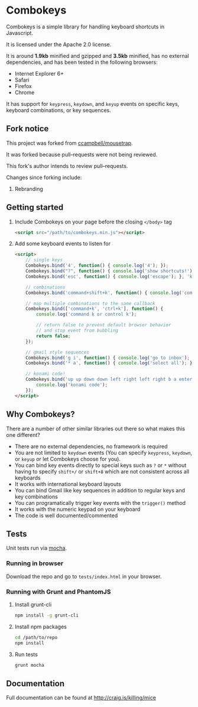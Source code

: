 # Combokeys

Combokeys is a simple library for handling keyboard shortcuts in Javascript.

It is licensed under the Apache 2.0 license.

It is around **1.9kb** minified and gzipped and **3.5kb** minified, has no external dependencies, and has been tested in the following browsers:

- Internet Explorer 6+
- Safari
- Firefox
- Chrome

It has support for ``keypress``, ``keydown``, and ``keyup`` events on specific keys, keyboard combinations, or key sequences.

## Fork notice

This project was forked from [ccampbell/mousetrap](https://github.com/ccampbell/mousetrap).

It was forked because pull–requests were not being reviewed.

This fork's author intends to review pull–requests.

Changes since forking include:

1. Rebranding

## Getting started

1.  Include Combokeys on your page before the closing ``</body>`` tag

    ```html
    <script src="/path/to/combokeys.min.js"></script>
    ```

2.  Add some keyboard events to listen for

    ```html
    <script>
        // single keys
        Combokeys.bind('4', function() { console.log('4'); });
        Combokeys.bind("?", function() { console.log('show shortcuts!'); });
        Combokeys.bind('esc', function() { console.log('escape'); }, 'keyup');

        // combinations
        Combokeys.bind('command+shift+k', function() { console.log('command shift k'); });

        // map multiple combinations to the same callback
        Combokeys.bind(['command+k', 'ctrl+k'], function() {
            console.log('command k or control k');

            // return false to prevent default browser behavior
            // and stop event from bubbling
            return false;
        });

        // gmail style sequences
        Combokeys.bind('g i', function() { console.log('go to inbox'); });
        Combokeys.bind('* a', function() { console.log('select all'); });

        // konami code!
        Combokeys.bind('up up down down left right left right b a enter', function() {
            console.log('konami code');
        });
    </script>
    ```

## Why Combokeys?

There are a number of other similar libraries out there so what makes this one different?

- There are no external dependencies, no framework is required
- You are not limited to ``keydown`` events (You can specify ``keypress``, ``keydown``, or ``keyup`` or let Combokeys choose for you).
- You can bind key events directly to special keys such as ``?`` or ``*`` without having to specify ``shift+/`` or ``shift+8`` which are not consistent across all keyboards
- It works with international keyboard layouts
- You can bind Gmail like key sequences in addition to regular keys and key combinations
- You can programatically trigger key events with the ``trigger()`` method
- It works with the numeric keypad on your keyboard
- The code is well documented/commented

## Tests

Unit tests run via <a href="http://visionmedia.github.io/mocha" target="_blank">mocha</a>.

### Running in browser

Download the repo and go to `tests/index.html` in your browser.

### Running with Grunt and PhantomJS

1.  Install grunt-cli

    ```bash
    npm install -g grunt-cli
    ```

2.  Install npm packages

    ```bash
    cd /path/to/repo
    npm install
    ```

3.  Run tests

    ```bash
    grunt mocha
    ```

## Documentation

Full documentation can be found at http://craig.is/killing/mice
